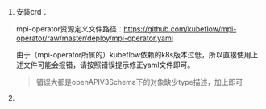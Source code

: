 1. 安装crd：

   mpi-operator资源定义文件路径：https://github.com/kubeflow/mpi-operator/raw/master/deploy/mpi-operator.yaml

   由于（mpi-operator所属的）kubeflow依赖的k8s版本过低，所以直接使用上述文件可能会报错，请按照错误提示修正yaml文件即可。

   > 错误大都是openAPIV3Schema下的对象缺少type描述，加上即可

2. 




